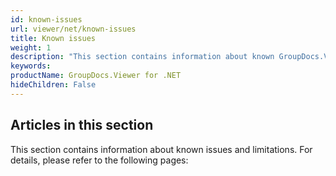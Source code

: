 ```yaml
---
id: known-issues
url: viewer/net/known-issues
title: Known issues
weight: 1
description: "This section contains information about known GroupDocs.Viewer issues and limitations."
keywords: 
productName: GroupDocs.Viewer for .NET
hideChildren: False
---
```

## Articles in this section

This section contains information about known issues and limitations. For details, please refer to the following pages:
